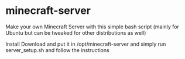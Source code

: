 # minecraft-server
Make your own Minecraft Server with this simple bash script (mainly for Ubuntu but can be tweaked for other distributions as well)

Install
Download and put it in /opt/minecraft-server and simply run server_setup.sh and follow the instructions